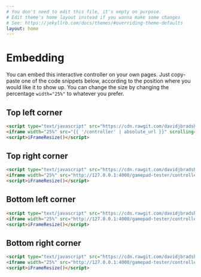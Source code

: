 ```yaml
---
# You don't need to edit this file, it's empty on purpose.
# Edit theme's home layout instead if you wanna make some changes
# See: https://jekyllrb.com/docs/themes/#overriding-theme-defaults
layout: home
---
```


# Embedding

You can embed this interactive controller on your own pages.
Just copy-paste one of the code snippets below, according to the position where you would like it to show up.
You can change the size by changing the percentage `width="25%"` to whatever you prefer.


## Top left corner

```html
<script type="text/javascript" src="https://cdn.rawgit.com/davidjbradshaw/iframe-resizer/master/js/iframeResizer.min.js"></script>
<iframe width="25%" src="{{ '/controller' | absolute_url }}" scrolling="no" style="border: initial; position: absolute; top: 0; left: 0;"></iframe>
<script>iFrameResize()</script>
```

## Top right corner

```html
<script type="text/javascript" src="https://cdn.rawgit.com/davidjbradshaw/iframe-resizer/master/js/iframeResizer.min.js"></script>
<iframe width="25%" src="http://127.0.0.1:4000/gamepad-tester/controller" scrolling="no" style="border: initial; position: absolute; top: 0; right: 0;"></iframe>
<script>iFrameResize()</script>
```

## Bottom left corner

```html
<script type="text/javascript" src="https://cdn.rawgit.com/davidjbradshaw/iframe-resizer/master/js/iframeResizer.min.js"></script>
<iframe width="25%" src="http://127.0.0.1:4000/gamepad-tester/controller" scrolling="no" style="border: initial; position: absolute; bottom: 0; left: 0;"></iframe>
<script>iFrameResize()</script>
```

## Bottom right corner

```html
<script type="text/javascript" src="https://cdn.rawgit.com/davidjbradshaw/iframe-resizer/master/js/iframeResizer.min.js"></script>
<iframe width="25%" src="http://127.0.0.1:4000/gamepad-tester/controller" scrolling="no" style="border: initial; position: absolute; bottom: 0; right: 0;"></iframe>
<script>iFrameResize()</script>
```
